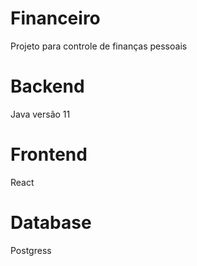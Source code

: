 
# Financeiro

Projeto para controle de finanças pessoais

# Backend

Java versão 11

# Frontend

React

# Database

Postgress
